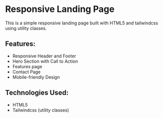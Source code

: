 # Responsive Landing Page

This is a simple responsive landing page built with HTML5 and tailwindcss using utility classes.

## Features:
- Responsive Header and Footer
- Hero Section with Call to Action
- Features page
- Contact Page
- Mobile-friendly Design

## Technologies Used:
- HTML5
- Tailwindcss (utility classes)
